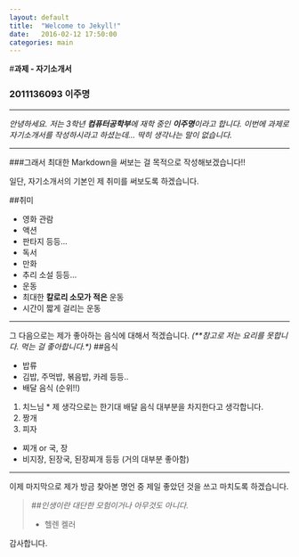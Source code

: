 ```yaml
---
layout: default
title:  "Welcome to Jekyll!"
date:   2016-02-12 17:50:00
categories: main
---
```

#**과제 - 자기소개서**  
 
 ### 2011136093 이주명
 ---
 
 *안녕하세요.*
  _저는 3학년 **컴퓨터공학부**에 재학 중인 **이주명**이라고 합니다._
  _이번에 과제로 자기소개서를 작성하시라고 하셨는데... 딱히 생각나는 말이 없습니다._
  
 ---
 ###그래서 최대한 Markdown을 써보는 걸 목적으로 작성해보겠습니다!!
  
 일단, 자기소개서의 기본인 제 취미를 써보도록 하겠습니다.
 
 ##취미
 - 영화 관람
  - 액션
  - 판타지 등등...
 - 독서 
  - 만화 
  - 추리 소설 등등...
 - 운동
  - 최대한 **칼로리 소모가 적은** 운동
  - 시간이 짧게 걸리는 운동
 ---
 
 그 다음으로는 제가 좋아하는 음식에 대해서 적겠습니다.
 _(**참고로 저는 요리를 못합니다. 먹는 걸 좋아합니다.*)_
 ##음식
 * 밥류
  * 김밥, 주먹밥, 볶음밥, 카레 등등..
 * 배달 음식 (순위!!)
  1.  치느님 
    * 제 생각으로는 한기대 배달 음식 대부분을 차지한다고 생각합니다.
  2. 짱개
  3. 피자
 * 찌개 or 국, 장
  * 비지장, 된장국, 된장찌개 등등 (거의 대부분 좋아함)
 
 ---
 
 이제 마지막으로 제가 방금 찾아본 명언 중 제일 좋았던 것을 쓰고 마치도록 하겠습니다.
 
 >##*인생이란 대단한 모험이거나 아무것도 아니다.*
 >- 헬렌 켈러
 
 감사합니다.
